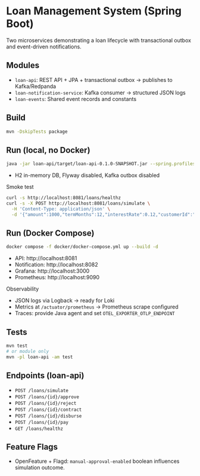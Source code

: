 # Loan Management System (Spring Boot)

Two microservices demonstrating a loan lifecycle with transactional outbox and event-driven notifications.

## Modules
- `loan-api`: REST API + JPA + transactional outbox -> publishes to Kafka/Redpanda
- `loan-notification-service`: Kafka consumer -> structured JSON logs
- `loan-events`: Shared event records and constants

## Build
```bash
mvn -DskipTests package
```

## Run (local, no Docker)
```bash
java -jar loan-api/target/loan-api-0.1.0-SNAPSHOT.jar --spring.profiles.active=local
```
- H2 in-memory DB, Flyway disabled, Kafka outbox disabled

Smoke test
```bash
curl -s http://localhost:8081/loans/healthz
curl -s -X POST http://localhost:8081/loans/simulate \
  -H 'Content-Type: application/json' \
  -d '{"amount":1000,"termMonths":12,"interestRate":0.12,"customerId":"c-1"}'
```

## Run (Docker Compose)
```bash
docker compose -f docker/docker-compose.yml up --build -d
```
- API: http://localhost:8081
- Notification: http://localhost:8082
- Grafana: http://localhost:3000
- Prometheus: http://localhost:9090

Observability
- JSON logs via Logback -> ready for Loki
- Metrics at `/actuator/prometheus` -> Prometheus scrape configured
- Traces: provide Java agent and set `OTEL_EXPORTER_OTLP_ENDPOINT`

## Tests
```bash
mvn test
# or module only
mvn -pl loan-api -am test
```

## Endpoints (loan-api)
- `POST /loans/simulate`
- `POST /loans/{id}/approve`
- `POST /loans/{id}/reject`
- `POST /loans/{id}/contract`
- `POST /loans/{id}/disburse`
- `POST /loans/{id}/pay`
- `GET /loans/healthz`

## Feature Flags
- OpenFeature + Flagd: `manual-approval-enabled` boolean influences simulation outcome.

